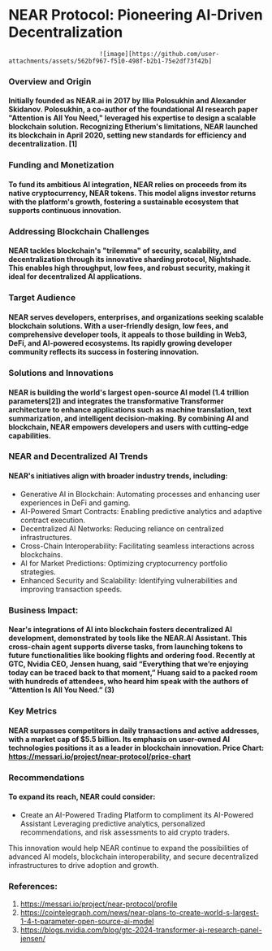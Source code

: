 #                                          NEAR Protocol: Pioneering AI-Driven Decentralization
                             ![image][https://github.com/user-attachments/assets/562bf967-f510-498f-b2b1-75e2df73f42b]

### **Overview and Origin**
#### Initially founded as NEAR.ai in 2017 by Illia Polosukhin and Alexander Skidanov. Polosukhin, a co-author of the foundational AI research paper "Attention is All You Need," leveraged his expertise to design a scalable blockchain solution. Recognizing Etherium's limitations, NEAR launched its blockchain in April 2020, setting new standards for efficiency and decentralization. [1]

### **Funding and Monetization**

#### To fund its ambitious AI integration, NEAR relies on proceeds from its native cryptocurrency, NEAR tokens. This model aligns investor returns with the platform's growth, fostering a sustainable ecosystem that supports continuous innovation.

### **Addressing Blockchain Challenges**

#### NEAR tackles blockchain's "trilemma" of security, scalability, and decentralization through its innovative sharding protocol, Nightshade. This enables high throughput, low fees, and robust security, making it ideal for decentralized AI applications. 

### **Target Audience**

#### NEAR serves developers, enterprises, and organizations seeking scalable blockchain solutions. With a user-friendly design, low fees, and comprehensive developer tools, it appeals to those building in Web3, DeFi, and AI-powered ecosystems. Its rapidly growing developer community reflects its success in fostering innovation. 

### **Solutions and Innovations**

#### NEAR is building the world's largest open-source AI model (1.4 trillion parameters[2]) and integrates the transformative Transformer architecture to enhance applications such as machine translation, text summarization, and intelligent decision-making. By combining AI and blockchain, NEAR empowers developers and users with cutting-edge capabilities.

### **NEAR and Decentralized AI Trends**

#### NEAR's initiatives align with broader industry trends, including:
* Generative AI in Blockchain: Automating processes and enhancing user experiences in DeFi and gaming.
* AI-Powered Smart Contracts: Enabling predictive analytics and adaptive contract execution.
* Decentralized AI Networks: Reducing reliance on centralized infrastructures.
* Cross-Chain Interoperability: Facilitating seamless interactions across blockchains.
* AI for Market Predictions: Optimizing cryptocurrency portfolio strategies. 
* Enhanced Security and Scalability: Identifying vulnerabilities and improving transaction speeds.

### Business Impact:

#### Near's integrations of AI into blockchain fosters decentralized AI development, demonstrated by tools like the NEAR.AI Assistant. This cross-chain agent supports diverse tasks, from launching tokens to future functionalities like booking flights and ordering food. Recently at GTC, Nvidia CEO, Jensen huang, said “Everything that we’re enjoying today can be traced back to that moment,” Huang said to a packed room with hundreds of attendees, who heard him speak with the authors of “Attention Is All You Need.” (3)

### Key Metrics

#### NEAR surpasses competitors in daily transactions and active addresses, with a market cap of $5.5 billion. Its emphasis on user-owned AI technologies positions it as a leader in blockchain innovation. Price Chart: https://messari.io/project/near-protocol/price-chart

### Recommendations

#### To expand its reach, NEAR could consider:
* Create an AI-Powered Trading Platform to compliment its AI-Powered Assistant
    Leveraging predictive analytics, personalized recommendations, and risk assessments to aid crypto traders. 

This innovation would help NEAR continue to expand the possibilities of advanced AI models, blockchain interoperability, and secure decentralized infrastructures to drive adoption and growth. 




### References:
1. https://messari.io/project/near-protocol/profile 
2. https://cointelegraph.com/news/near-plans-to-create-world-s-largest-1-4-t-parameter-open-source-ai-model
3. https://blogs.nvidia.com/blog/gtc-2024-transformer-ai-research-panel-jensen/
